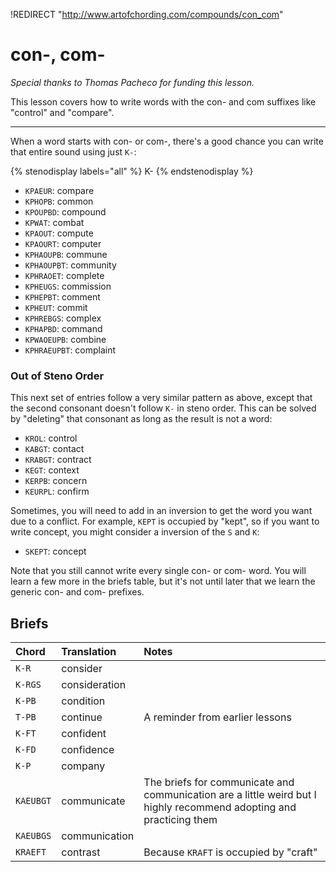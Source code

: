 !REDIRECT "http://www.artofchording.com/compounds/con_com"

# con-, com-

_Special thanks to Thomas Pacheco for funding this lesson._

This lesson covers how to write words with the con- and com suffixes like "control" and "compare".

-------

When a word starts with con- or com-, there's a good chance you can write that entire sound using just `K-`:

{% stenodisplay labels="all" %}
K-
{% endstenodisplay %}

* `KPAEUR`: compare
* `KPHOPB`: common
* `KPOUPBD`: compound
* `KPWAT`: combat
* `KPAOUT`: compute
* `KPAOURT`: computer
* `KPHAOUPB`: commune
* `KPHAOUPBT`: community
* `KPHRAOET`: complete
* `KPHEUGS`: commission
* `KPHEPBT`: comment
* `KPHEUT`: commit
* `KPHREBGS`: complex
* `KPHAPBD`: command
* `KPWAOEUPB`: combine
* `KPHRAEUPBT`: complaint

### Out of Steno Order

This next set of entries follow a very similar pattern as above, except that the second consonant doesn't follow `K-` in steno order. This can be solved by "deleting" that consonant as long as the result is not a word:

* `KROL`: control
* `KABGT`: contact
* `KRABGT`: contract
* `KEGT`: context
* `KERPB`: concern
* `KEURPL`: confirm

Sometimes, you will need to add in an inversion to get the word you want due to a conflict. For example, `KEPT` is occupied by "kept", so if you want to write concept, you might consider a inversion of the `S` and `K`:

* `SKEPT`: concept

Note that you still cannot write every single con- or com- word. You will learn a few more in the briefs table, but it's not until later that we learn the generic con- and com- prefixes.

## Briefs

|   Chord    |  Translation  | Notes |
| :--------- | :------------ | :---- |
| `K-R`    | consider       |  |
| `K-RGS`  | consideration  |  |
| `K-PB`   | condition      |  |
| `T-PB`   | continue       | A reminder from earlier lessons |
| `K-FT`   | confident      |  |
| `K-FD`   | confidence      |  |
| `K-P`    | company         |  |
| `KAEUBGT` | communicate    | The briefs for communicate and communication are a little weird but I highly recommend adopting and practicing them |
| `KAEUBGS` | communication  |  |
| `KRAEFT`  | contrast       | Because `KRAFT` is occupied by "craft" |